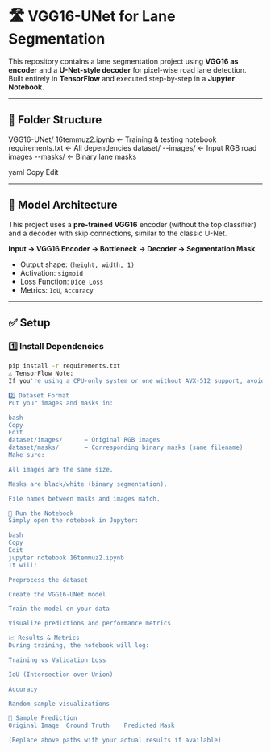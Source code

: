 # 🛣️ VGG16-UNet for Lane Segmentation

This repository contains a lane segmentation project using **VGG16 as encoder** and a **U-Net-style decoder** for pixel-wise road lane detection.  
Built entirely in **TensorFlow** and executed step-by-step in a **Jupyter Notebook**.

---

## 📁 Folder Structure

VGG16-UNet/
16temmuz2.ipynb ← Training & testing notebook
requirements.txt ← All dependencies
dataset/
--images/ ← Input RGB road images
--masks/ ← Binary lane masks

yaml
Copy
Edit

---

## 🧠 Model Architecture

This project uses a **pre-trained VGG16** encoder (without the top classifier) and a decoder with skip connections, similar to the classic U-Net.

**Input → VGG16 Encoder → Bottleneck → Decoder → Segmentation Mask**

- Output shape: `(height, width, 1)`
- Activation: `sigmoid`
- Loss Function: `Dice Loss`
- Metrics: `IoU`, `Accuracy`

---

## ✅ Setup

### 1️⃣ Install Dependencies

```bash
pip install -r requirements.txt
⚠️ TensorFlow Note:
If you're using a CPU-only system or one without AVX-512 support, avoid latest TensorFlow versions. Use tensorflow==2.10.1 as included in this file.

2️⃣ Dataset Format
Put your images and masks in:

bash
Copy
Edit
dataset/images/      ← Original RGB images
dataset/masks/       ← Corresponding binary masks (same filename)
Make sure:

All images are the same size.

Masks are black/white (binary segmentation).

File names between masks and images match.

🚀 Run the Notebook
Simply open the notebook in Jupyter:

bash
Copy
Edit
jupyter notebook 16temmuz2.ipynb
It will:

Preprocess the dataset

Create the VGG16-UNet model

Train the model on your data

Visualize predictions and performance metrics

📈 Results & Metrics
During training, the notebook will log:

Training vs Validation Loss

IoU (Intersection over Union)

Accuracy

Random sample visualizations

🧪 Sample Prediction
Original Image	Ground Truth	Predicted Mask

(Replace above paths with your actual results if available)
